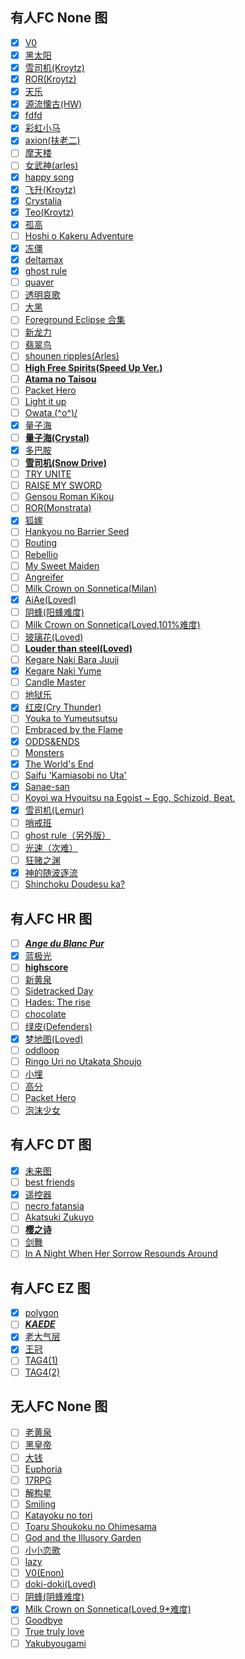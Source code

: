  
## 有人FC None 图 ##

- [x]  [V0](https://osu.ppy.sh/s/93523) 
- [x]  [黑太阳](https://osu.ppy.sh/s/280107) 
- [x]  [雪司机(Kroytz)](https://osu.ppy.sh/s/478405) 
- [x]  [ROR(Kroytz)](https://osu.ppy.sh/s/567324) 
- [x]  [天乐](https://osu.ppy.sh/s/336414) 
- [x]  [源流懐古(HW)](https://osu.ppy.sh/s/180138) 
- [x]  [fdfd](https://osu.ppy.sh/s/39804)  
- [x]  [彩虹小马](https://osu.ppy.sh/s/57255) 
- [x]  [axion(扶老二)](https://osu.ppy.sh/s/115193) 
- [ ]  [摩天楼](https://osu.ppy.sh/s/100348)
- [ ]  [女武神(arles)](https://osu.ppy.sh/s/378400) 
- [x]  [happy song](https://osu.ppy.sh/s/744593) 
- [x]  [飞升(Kroytz)](https://osu.ppy.sh/s/368060)
- [x]  [Crystalia](https://osu.ppy.sh/s/691220)
- [x]  [Teo(Kroytz)](https://osu.ppy.sh/s/721804) 
- [x]  [孤高](https://osu.ppy.sh/s/28705)
- [ ]  [Hoshi o Kakeru Adventure](https://osu.ppy.sh/s/677573) 
- [x]  [冻僵](https://osu.ppy.sh/s/158023) 
- [x]  [deltamax](https://osu.ppy.sh/s/18315) 
- [x]  [ghost rule](https://osu.ppy.sh/s/413117) 
- [ ]  [quaver](https://osu.ppy.sh/s/423527) 
- [ ]  [透明哀歌](https://osu.ppy.sh/s/219380) 
- [ ]  [大黑](https://osu.ppy.sh/s/41823) 
- [ ]  [Foreground Eclipse 合集](https://osu.ppy.sh/s/765497) 
- [ ]  [新龙力](https://osu.ppy.sh/s/871946) 
- [ ]  [翡翠鸟](https://osu.ppy.sh/s/557145)
- [ ]  [shounen ripples(Arles)](https://osu.ppy.sh/s/356426)
- [ ]  [**High Free Spirits(Speed Up Ver.)**](https://osu.ppy.sh/s/467220)
- [ ]  [**Atama no Taisou**](https://osu.ppy.sh/s/40344)
- [ ]  [Packet Hero](https://osu.ppy.sh/s/404910) 
- [ ]  [Light it up](https://osu.ppy.sh/s/650738) 
- [ ]  [Owata \(^o^)/](https://osu.ppy.sh/s/399096) 
- [x]  [量子海](https://osu.ppy.sh/s/372850)
- [ ]  [**量子海(Crystal)**](https://osu.ppy.sh/s/405167)
- [x]  [多巴胺](https://osu.ppy.sh/s/210316)
- [ ]  [**雪司机(Snow Drive)**](https://osu.ppy.sh/s/291154)
- [ ]  [TRY UNITE](https://osu.ppy.sh/s/319815)
- [ ]  [RAISE MY SWORD](https://osu.ppy.sh/s/889855)
- [ ]  [Gensou Roman Kikou](https://osu.ppy.sh/s/736862)
- [ ]  [ROR(Monstrata)](https://osu.ppy.sh/s/399372)
- [x]  [狐嫁](https://osu.ppy.sh/s/352624)
- [ ]  [Hankyou no Barrier Seed](https://osu.ppy.sh/s/423833)
- [ ]  [Routing](https://osu.ppy.sh/s/403282)
- [ ]  [Rebellio](https://osu.ppy.sh/s/744636)
- [ ]  [My Sweet Maiden](https://osu.ppy.sh/s/702111)
- [ ]  [Angreifer](https://osu.ppy.sh/s/868543)
- [ ]  [Milk Crown on Sonnetica(Milan)](https://osu.ppy.sh/s/550414)
- [x]  [AiAe(Loved)](https://osu.ppy.sh/s/268783)
- [ ]  [阴蜂(阳蜂难度)](https://osu.ppy.sh/s/120515) 
- [ ]  [Milk Crown on Sonnetica(Loved,101%难度)](https://osu.ppy.sh/s/327557) 
- [ ]  [玻璃花(Loved)](https://osu.ppy.sh/s/394834) 
- [ ]  [**Louder than steel(Loved)**](https://osu.ppy.sh/s/864869) 
- [ ]  [Kegare Naki Bara Juuji](https://osu.ppy.sh/s/448818)
- [x]  [Kegare Naki Yume](https://osu.ppy.sh/s/386619)
- [ ]  [Candle Master](https://osu.ppy.sh/s/357632)
- [ ]  [地狱乐](https://osu.ppy.sh/s/437683) 
- [x]  [红皮(Cry Thunder)](https://osu.ppy.sh/s/316050)
- [ ]  [Youka to Yumeutsutsu](https://osu.ppy.sh/b/1164254)
- [ ]  [Embraced by the Flame](https://osu.ppy.sh/b/894744)
- [x]  [ODDS&ENDS](https://osu.ppy.sh/b/1302567)
- [ ]  [Monsters](https://osu.ppy.sh/b/1586453)
- [x]  [The World's End](https://osu.ppy.sh/b/1391815)
- [ ]  [Saifu 'Kamiasobi no Uta'](https://osu.ppy.sh/b/1140087)
- [x]  [Sanae-san](https://osu.ppy.sh/b/1049018)
- [ ]  [Koyoi wa Hyouitsu na Egoist ~ Ego, Schizoid, Beat.](https://osu.ppy.sh/b/1745634)
- [x]  [雪司机(Lemur)](https://osu.ppy.sh/s/379783) 
- [ ]  [哨戒班](https://osu.ppy.sh/s/596814) 
- [ ]  [ghost rule（另外版）](https://osu.ppy.sh/b/1124488)
- [ ]  [光速（次难）](https://osu.ppy.sh/b/792989)
- [ ]  [狂赌之渊](https://osu.ppy.sh/b/1396342)
- [x]  [神的随波逐流](https://osu.ppy.sh/b/1259653)
- [ ]  [Shinchoku Doudesu ka?](https://osu.ppy.sh/b/958038)

## 有人FC HR 图 ##
- [ ]  [***Ange du Blanc Pur***](https://osu.ppy.sh/s/564165)
- [x]  [蓝极光](https://osu.ppy.sh/s/292301)
- [ ]  [**highscore**](https://osu.ppy.sh/s/332532)
- [ ]  [新黄泉](https://osu.ppy.sh/s/575330)
- [ ]  [Sidetracked Day](https://osu.ppy.sh/s/728276) 
- [ ]  [Hades: The rise](https://osu.ppy.sh/s/662526) 
- [ ]  [chocolate](https://osu.ppy.sh/s/452230) 
- [ ]  [绿皮(Defenders)](https://osu.ppy.sh/s/323059) 
- [x]  [梦地图(Loved)](https://osu.ppy.sh/b/1226524?m=0)
- [ ]  [oddloop](https://osu.ppy.sh/b/1142960) 
- [ ]  [Ringo Uri no Utakata Shoujo](https://osu.ppy.sh/b/1583228?m=0) 
- [ ]  [小埋](https://osu.ppy.sh/b/737100?m=0) 
- [ ]  [高分](https://osu.ppy.sh/b/736215) 
- [ ]  [Packet Hero](https://osu.ppy.sh/b/880321?m=0) 
- [ ]  [泡沫少女](https://osu.ppy.sh/b/1583228?m=0) 

## 有人FC DT 图 ##
- [x]  [未来图](https://osu.ppy.sh/s/306591)
- [ ]  [best friends](https://osu.ppy.sh/s/249939)
- [x]  [遥控器](https://osu.ppy.sh/s/351630)
- [ ]  [necro fatansia](https://osu.ppy.sh/s/516494)
- [ ]  [Akatsuki Zukuyo](https://osu.ppy.sh/s/351280)
- [ ]  [**樱之诗**](https://osu.ppy.sh/s/738656)
- [ ]  [剑舞](https://osu.ppy.sh/s/745312) 
- [ ]  [In A Night When Her Sorrow Resounds Around](https://osu.ppy.sh/s/901755)

## 有人FC EZ 图 ##
- [x]  [polygon](https://osu.ppy.sh/b/1227359)
- [ ]  [***KAEDE***](https://osu.ppy.sh/s/660630)
- [x]  [老大气层](https://osu.ppy.sh/s/517474)
- [x]  [王冠](https://osu.ppy.sh/s/558694)
- [ ]  [TAG4(1)](https://osu.ppy.sh/s/4651)
- [ ]  [TAG4(2)](https://osu.ppy.sh/s/5807)

## 无人FC None 图 ##
- [ ]  [老黄泉](https://osu.ppy.sh/s/461744)
- [ ]  [黑皇帝](https://osu.ppy.sh/s/396221) 
- [ ]  [大钱](https://osu.ppy.sh/s/293705)
- [ ]  [Euphoria](https://osu.ppy.sh/s/890438)
- [ ]  [17RPG](https://osu.ppy.sh/s/304888)
- [ ]  [解构星](https://osu.ppy.sh/s/292083)
- [ ]  [Smiling](https://osu.ppy.sh/s/450363)
- [ ]  [Katayoku no tori](https://osu.ppy.sh/s/478303)
- [ ]  [Toaru Shoukoku no Ohimesama](https://osu.ppy.sh/s/370605)
- [ ]  [God and the Illusory Garden](https://osu.ppy.sh/s/375956)  
- [ ]  [小小恋歌](https://osu.ppy.sh/s/609189)   
- [ ]  [lazy](https://osu.ppy.sh/s/6593)   
- [ ]  [V0(Enon)](https://osu.ppy.sh/s/402837) 
- [ ]  [doki-doki(Loved)](https://osu.ppy.sh/s/638414) 
- [ ]  [阴蜂(阴蜂难度)](https://osu.ppy.sh/s/120515) 
- [x]  [Milk Crown on Sonnetica(Loved,9*难度)](https://osu.ppy.sh/s/327557) 
- [ ]  [Goodbye](https://osu.ppy.sh/b/1172819?m=0) 
- [ ]  [True truly love](https://osu.ppy.sh/b/260839)
- [ ]  [Yakubyougami](https://osu.ppy.sh/s/455419)